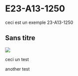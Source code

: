 # E23-A13-1250

ceci est un exemple 23-A13-1250
## Sans titre
<img src="https://idea-sandbox.com/blog_images/url.jpeg">

ceci un test

another test
